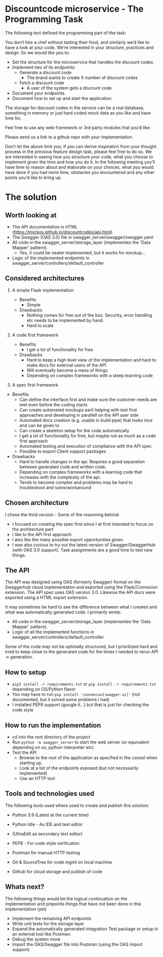 Discountcode microservice - The Programming Task
================================================

The following text defined the programming part of the task:

You don’t hire a chef without tasting their food, and similarly we’d like to have a look at
your code. We’re interested in your structure, practices and design. So we would like you
to:

* Set the structure for the microservice that handles the discount codes.
* Implement two of its endpoints:
  - Generate a discount code
    + The brand wants to create X number of discount codes
  - Fetch a discount code
    + A user of the system gets a discount code
* Document your endpoints.
* Document how to set up and start the application.

The storage for discount codes in the service can be a real database, something in
memory or just hard coded mock data as you like and have time for.

Feel free to use any web framework or 3rd party modules that you’d like.

Please send us a link to a github repo with your implementation.

Don’t let the above limit you; if you can derive inspiration from your thought process in
the previous feature design task, please feel free to do so. We are interested in seeing
how you structure your code, what you choose to implement given the time and how you
do it. In the following meeting you’ll have time to reason about and elaborate on your
choices, what you would have done if you had more time, obstacles you encountered
and any other points you’d like to bring up.

The solution
============

Worth looking at
----------------
* The API documentation in HTML (https://lmickos.github.io/discountcodes/api.html)
* The Swagger (OAS 3.0) file in swagger_server/swagger/swagger.yaml
* All code in the swagger_server/storage_layer (implementes the 'Data Mapper' pattern).
  - Yes, it could be neater implemented, but it works for mockup...
* Logic of the implemented endpoints in swagger_server/controllers/default_controller

Considered architectures
------------------------
1. A simple Flask implementation
    * Benefits
        - Simple
    * Drawbacks
        - Nothing comes for free out of the box. 
          Security, error handling etc needs to be implemented by hand. 
        - Hard to scale

2. A code first framework
    * Benefits
    	- I get a lot of functionality for free
    * Drawbacks
        - Hard to keep a high level view of the implementation and hard to make docs for external users of the API
        - Will eventually become a mess of things
        - Depending on complex frameworks with a steep learning code

3. A spec first framework
  * Benefits
    - Can define the interface first and make sure the customer needs are met even before the coding starts
    - Can create automated mockups earli helping with test first approaches and developing in parallell on the API user side
    - Automated docs creation (e.g. usable in build pipe) that looks nice and can be given to 
    - Can create a skeleton setup for the code automatically
    - I get a lot of functionality for free, but maybe not as much as a code first approach
    - Automated testing and execution of compliance with the API spec
    - Possible to export Client support packages
  * Drawbacks
    - Hard to handle changes in the api. Requires a good separation between generated code and written code.
    - Depending on complex frameworks with a learning code that increases with the complexity of the api.
    - Tends to become complex and problems may be hard to troubleshoot and solve/workaround
        
Chosen architecture
-------------------

I chose the third version - Some of the reasoning behind:
* I focused on creating the spec first since I at first intended to focus on the architecture part
* I like to the API first approach
* I also like the many possible export opportunities given. 
* I was also curious to try out the latest version of Swagger/SwaggerHub (with OAS 3.0 support).
  Task assignments are a good time to test new things.

The API
-------
The API was designed using OAS (formerly Swagger) format on the Swaggerhub cloud implementation and exported using 
the Flask/Connexion extension. The API spec uses OAS version 3.0. Likewise the API docs were exported using a HTML export extension.

It may sometimes be hard to see the difference between what I created and what was automatically generated code.
I primarily wrote:
* All code in the swagger_server/storage_layer (implementes the 'Data Mapper' pattern).
* Logic of all the implemented functions in swagger_server/controllers/default_controller

Some of the code may not be optimally structured, but I prioritized hard and tried to keep close to the 
generated code for the times I needed to rerun API -> generation.


How to setup
------------
* ```pip3 install -r requirements.txt``` or ```pip install -r requirements.txt``` depending on OS/Python flavor
* You may have to run ```pip install 'connexion[swagger-ui]'``` (not documented, but it solved some problems I had)
* I installed PEP8 support (google it...) but that is just for checking the code style

How to run the implementation
-----------------------------

* cd into the root directory of the project
* Run ```python -m swagger_server``` to start the web server (or equivalent depending on os, python interpreter etc)
* Test the API
  - Browse to the root of the application as specified in the consol when starting up.
  - Look at a list of the endpoints exposed (but not necessarily implemented)
  - Use an HTTP tool 

Tools and technologies used
---------------------------
The following tools used where used to create and publish this solution:
* Python 3.9 (Latest at the current time)
* Python Idle - As IDE and text editor
* (UltraEdit as secondary text editor)
* PEP8 - For code style verification
* Postman for manual HTTP testing

* Git & SourceTree for code mgmt on local machine
* Github for cloud storage and publish of code


Whats next?
-----------
The following things would be the logical continuation on the implementation and pinpoints things that have not been done in this implementation (yet)
* Implement the remaining API endpoints
* Write unit tests for the storage layer
* Expand the automatically generated integration Test package 
or setup in an external tool like Postman.
* Debug the system more
* Import the OAS/Swagger file into Postman (using the OAS import support)


